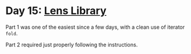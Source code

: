 # Day 15: [Lens Library](https://adventofcode.com/2023/day/15)

Part 1 was one of the easiest since a few days, with a clean use of iterator `fold`.

Part 2 required just properly following the instructions.
